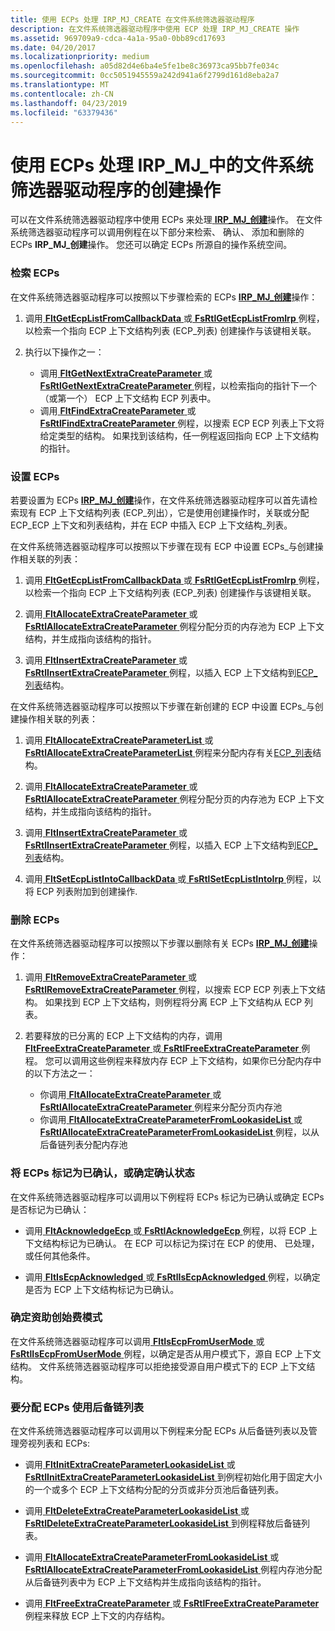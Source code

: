 ```yaml
---
title: 使用 ECPs 处理 IRP_MJ_CREATE 在文件系统筛选器驱动程序
description: 在文件系统筛选器驱动程序中使用 ECP 处理 IRP_MJ_CREATE 操作
ms.assetid: 969709a9-cdca-4a1a-95a0-0bb89cd17693
ms.date: 04/20/2017
ms.localizationpriority: medium
ms.openlocfilehash: a05d82d4e6ba4e5fe1be8c36973ca95bb7fe034c
ms.sourcegitcommit: 0cc5051945559a242d941a6f2799d161d8eba2a7
ms.translationtype: MT
ms.contentlocale: zh-CN
ms.lasthandoff: 04/23/2019
ms.locfileid: "63379436"
---
```

# <a name="using-ecps-to-process-irpmjcreate-operations-in-a-file-system-filter-driver"></a>使用 ECPs 处理 IRP\_MJ\_中的文件系统筛选器驱动程序的创建操作


可以在文件系统筛选器驱动程序中使用 ECPs 来处理[ **IRP\_MJ\_创建**](https://msdn.microsoft.com/library/windows/hardware/ff548630)操作。 在文件系统筛选器驱动程序可以调用例程在以下部分来检索、 确认、 添加和删除的 ECPs **IRP\_MJ\_创建**操作。 您还可以确定 ECPs 所源自的操作系统空间。

### <a name="span-idretrievingecpsspanspan-idretrievingecpsspanspan-idretrievingecpsspanretrieving-ecps"></a><span id="Retrieving_ECPs"></span><span id="retrieving_ecps"></span><span id="RETRIEVING_ECPS"></span>检索 ECPs

在文件系统筛选器驱动程序可以按照以下步骤检索的 ECPs [ **IRP\_MJ\_创建**](https://msdn.microsoft.com/library/windows/hardware/ff548630)操作：

1.  调用[ **FltGetEcpListFromCallbackData** ](https://msdn.microsoft.com/library/windows/hardware/ff543016)或[ **FsRtlGetEcpListFromIrp** ](https://msdn.microsoft.com/library/windows/hardware/ff546015)例程，以检索一个指向 ECP 上下文结构列表 (ECP\_列表) 创建操作与该键相关联。

2.  执行以下操作之一：
    -   调用[ **FltGetNextExtraCreateParameter** ](https://msdn.microsoft.com/library/windows/hardware/ff543104)或[ **FsRtlGetNextExtraCreateParameter** ](https://msdn.microsoft.com/library/windows/hardware/ff546028)例程，以检索指向的指针下一个 （或第一个） ECP 上下文结构 ECP 列表中。
    -   调用[ **FltFindExtraCreateParameter** ](https://msdn.microsoft.com/library/windows/hardware/ff542094)或[ **FsRtlFindExtraCreateParameter** ](https://msdn.microsoft.com/library/windows/hardware/ff545968)例程，以搜索 ECP ECP 列表上下文将给定类型的结构。 如果找到该结构，任一例程返回指向 ECP 上下文结构的指针。

### <a name="span-idsettingecpsspanspan-idsettingecpsspanspan-idsettingecpsspansetting-ecps"></a><span id="Setting_ECPs"></span><span id="setting_ecps"></span><span id="SETTING_ECPS"></span>设置 ECPs

若要设置为 ECPs [ **IRP\_MJ\_创建**](https://msdn.microsoft.com/library/windows/hardware/ff548630)操作，在文件系统筛选器驱动程序可以首先请检索现有 ECP 上下文结构列表 (ECP\_列出），它是使用创建操作时，关联或分配 ECP\_ECP 上下文和列表结构，并在 ECP 中插入 ECP 上下文结构\_列表。

在文件系统筛选器驱动程序可以按照以下步骤在现有 ECP 中设置 ECPs\_与创建操作相关联的列表：

1.  调用[ **FltGetEcpListFromCallbackData** ](https://msdn.microsoft.com/library/windows/hardware/ff543016)或[ **FsRtlGetEcpListFromIrp** ](https://msdn.microsoft.com/library/windows/hardware/ff546015)例程，以检索一个指向 ECP 上下文结构列表 (ECP\_列表) 创建操作与该键相关联。

2.  调用[ **FltAllocateExtraCreateParameter** ](https://msdn.microsoft.com/library/windows/hardware/ff541728)或[ **FsRtlAllocateExtraCreateParameter** ](https://msdn.microsoft.com/library/windows/hardware/ff545609)例程分配分页的内存池为 ECP 上下文结构，并生成指向该结构的指针。

3.  调用[ **FltInsertExtraCreateParameter** ](https://msdn.microsoft.com/library/windows/hardware/ff543305)或[ **FsRtlInsertExtraCreateParameter** ](https://msdn.microsoft.com/library/windows/hardware/ff546179)例程，以插入 ECP 上下文结构到[ECP\_列表](https://msdn.microsoft.com/library/windows/hardware/ff540148)结构。

在文件系统筛选器驱动程序可以按照以下步骤在新创建的 ECP 中设置 ECPs\_与创建操作相关联的列表：

1.  调用[ **FltAllocateExtraCreateParameterList** ](https://msdn.microsoft.com/library/windows/hardware/ff541741)或[ **FsRtlAllocateExtraCreateParameterList** ](https://msdn.microsoft.com/library/windows/hardware/ff545632)例程来分配内存有关[ECP\_列表](https://msdn.microsoft.com/library/windows/hardware/ff540148)结构。

2.  调用[ **FltAllocateExtraCreateParameter** ](https://msdn.microsoft.com/library/windows/hardware/ff541728)或[ **FsRtlAllocateExtraCreateParameter** ](https://msdn.microsoft.com/library/windows/hardware/ff545609)例程分配分页的内存池为 ECP 上下文结构，并生成指向该结构的指针。

3.  调用[ **FltInsertExtraCreateParameter** ](https://msdn.microsoft.com/library/windows/hardware/ff543305)或[ **FsRtlInsertExtraCreateParameter** ](https://msdn.microsoft.com/library/windows/hardware/ff546179)例程，以插入 ECP 上下文结构到[ECP\_列表](https://msdn.microsoft.com/library/windows/hardware/ff540148)结构。

4.  调用[ **FltSetEcpListIntoCallbackData** ](https://msdn.microsoft.com/library/windows/hardware/ff544510)或[ **FsRtlSetEcpListIntoIrp** ](https://msdn.microsoft.com/library/windows/hardware/ff547250)例程，以将 ECP 列表附加到创建操作.

### <a name="span-idremovingecpsspanspan-idremovingecpsspanspan-idremovingecpsspanremoving-ecps"></a><span id="Removing_ECPs"></span><span id="removing_ecps"></span><span id="REMOVING_ECPS"></span>删除 ECPs

在文件系统筛选器驱动程序可以按照以下步骤以删除有关 ECPs [ **IRP\_MJ\_创建**](https://msdn.microsoft.com/library/windows/hardware/ff548630)操作：

1.  调用[ **FltRemoveExtraCreateParameter** ](https://msdn.microsoft.com/library/windows/hardware/ff544339)或[ **FsRtlRemoveExtraCreateParameter** ](https://msdn.microsoft.com/library/windows/hardware/ff547203)例程，以搜索 ECP ECP 列表上下文结构。 如果找到 ECP 上下文结构，则例程将分离 ECP 上下文结构从 ECP 列表。

2.  若要释放的已分离的 ECP 上下文结构的内存，调用[ **FltFreeExtraCreateParameter** ](https://msdn.microsoft.com/library/windows/hardware/ff542957)或[ **FsRtlFreeExtraCreateParameter** ](https://msdn.microsoft.com/library/windows/hardware/ff545989)例程。 您可以调用这些例程来释放内存 ECP 上下文结构，如果你已分配内存中的以下方法之一：
    -   你调用[ **FltAllocateExtraCreateParameter** ](https://msdn.microsoft.com/library/windows/hardware/ff541728)或[ **FsRtlAllocateExtraCreateParameter** ](https://msdn.microsoft.com/library/windows/hardware/ff545609)例程来分配分页内存池
    -   你调用[ **FltAllocateExtraCreateParameterFromLookasideList** ](https://msdn.microsoft.com/library/windows/hardware/ff541734)或[ **FsRtlAllocateExtraCreateParameterFromLookasideList** ](https://msdn.microsoft.com/library/windows/hardware/ff545616)例程，以从后备链列表分配内存池

### <a name="span-idmarkingecpsasacknowledgedordeterminingacknowledgestatusspanspan-idmarkingecpsasacknowledgedordeterminingacknowledgestatusspanspan-idmarkingecpsasacknowledgedordeterminingacknowledgestatusspanmarking-ecps-as-acknowledged-or-determining-acknowledge-status"></a><span id="Marking_ECPs_as_Acknowledged__or_Determining_Acknowledge_Status"></span><span id="marking_ecps_as_acknowledged__or_determining_acknowledge_status"></span><span id="MARKING_ECPS_AS_ACKNOWLEDGED__OR_DETERMINING_ACKNOWLEDGE_STATUS"></span>将 ECPs 标记为已确认，或确定确认状态

在文件系统筛选器驱动程序可以调用以下例程将 ECPs 标记为已确认或确定 ECPs 是否标记为已确认：

-   调用[ **FltAcknowledgeEcp** ](https://msdn.microsoft.com/library/windows/hardware/ff541661)或[ **FsRtlAcknowledgeEcp** ](https://msdn.microsoft.com/library/windows/hardware/ff545574)例程，以将 ECP 上下文结构标记为已确认。 在 ECP 可以标记为探讨在 ECP 的使用、 已处理，或任何其他条件。

-   调用[ **FltIsEcpAcknowledged** ](https://msdn.microsoft.com/library/windows/hardware/ff543321)或[ **FsRtlIsEcpAcknowledged** ](https://msdn.microsoft.com/library/windows/hardware/ff546808)例程，以确定是否为 ECP 上下文结构标记为已确认。

### <a name="span-iddeterminingoriginationmodespanspan-iddeterminingoriginationmodespanspan-iddeterminingoriginationmodespandetermining-origination-mode"></a><span id="Determining_Origination_Mode"></span><span id="determining_origination_mode"></span><span id="DETERMINING_ORIGINATION_MODE"></span>确定资助创始费模式

在文件系统筛选器驱动程序可以调用[ **FltIsEcpFromUserMode** ](https://msdn.microsoft.com/library/windows/hardware/ff543325)或[ **FsRtlIsEcpFromUserMode** ](https://msdn.microsoft.com/library/windows/hardware/ff546813)例程，以确定是否从用户模式下，源自 ECP 上下文结构。 文件系统筛选器驱动程序可以拒绝接受源自用户模式下的 ECP 上下文结构。

### <a name="span-idusinglookasideliststoallocateecpsspanspan-idusinglookasideliststoallocateecpsspanspan-idusinglookasideliststoallocateecpsspanusing-lookaside-lists-to-allocate-ecps"></a><span id="Using_Lookaside_Lists_to_Allocate_ECPs"></span><span id="using_lookaside_lists_to_allocate_ecps"></span><span id="USING_LOOKASIDE_LISTS_TO_ALLOCATE_ECPS"></span>要分配 ECPs 使用后备链列表

在文件系统筛选器驱动程序可以调用以下例程来分配 ECPs 从后备链列表以及管理旁视列表和 ECPs:

-   调用[ **FltInitExtraCreateParameterLookasideList** ](https://msdn.microsoft.com/library/windows/hardware/ff543261)或[ **FsRtlInitExtraCreateParameterLookasideList** ](https://msdn.microsoft.com/library/windows/hardware/ff546102)到例程初始化用于固定大小的一个或多个 ECP 上下文结构分配的分页或非分页池后备链列表。

-   调用[ **FltDeleteExtraCreateParameterLookasideList** ](https://msdn.microsoft.com/library/windows/hardware/ff541973)或[ **FsRtlDeleteExtraCreateParameterLookasideList** ](https://msdn.microsoft.com/library/windows/hardware/ff545849)到例程释放后备链列表。

-   调用[ **FltAllocateExtraCreateParameterFromLookasideList** ](https://msdn.microsoft.com/library/windows/hardware/ff541734)或[ **FsRtlAllocateExtraCreateParameterFromLookasideList** ](https://msdn.microsoft.com/library/windows/hardware/ff545616)例程内存池分配从后备链列表中为 ECP 上下文结构并生成指向该结构的指针。

-   调用[ **FltFreeExtraCreateParameter** ](https://msdn.microsoft.com/library/windows/hardware/ff542957)或[ **FsRtlFreeExtraCreateParameter** ](https://msdn.microsoft.com/library/windows/hardware/ff545989)例程来释放 ECP 上下文的内存结构。

 

 




